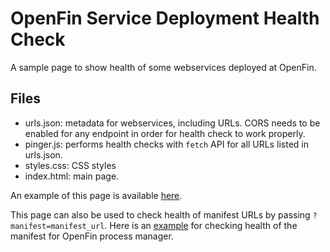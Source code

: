 # OpenFin Service Deployment Health Check

A sample page to show health of some webservices deployed at OpenFin.

## Files

- urls.json: metadata for webservices, including URLs. CORS needs to be enabled for any endpoint in order for health check to work properly.
- pinger.js: performs health checks with `fetch` API for all URLs listed in urls.json.
- styles.css: CSS styles
- index.html: main page.

An example of this page is available [here](https://cdn.openfin.co/health/deployment/index.html).

This page can also be used to check health of manifest URLs by passing `?manifest=manifest_url`. Here is an [example](https://cdn.openfin.co/health/deployment/index.html?manifest=https://cdn.openfin.co/process-manager/app.json) for checking health of the manifest for OpenFin process manager.
